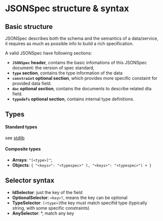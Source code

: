 # JSONSpec structure & syntax

## Basic structure

JSONSpec describes both the schema and the semantics of a data/service,
it requires as much as possible info to build a rich specification.

A valid JSONSpec have following sections:
  - **`JSONSpec` header**, contains the basic infomations of this JSONSpec document: the version of spec standard, 
  - **`type` section**, contains the type information of the data
  - **`constraint` optional section**, which provides more specific constaint for provided data field.
  - **`doc` optional section**, contains the documents to describe related dta field.
  - **`typedefs` optional section**, contains internal type definitions.

## Types

#### Standard types

see [stdlib](./stlib.md)

#### Composite types

 - **Arrays**: `"[<type>]"`;
 - **Objects**: `{ "<keys>": "<typespec>" (, "<keys>": "<typespec>") + }`

## Selector syntax

  - **IdSelector**: just the key of the field
  - **OptionalSelector**: `<key>?`, means the key can be optional
  - **TypeSelector**: `[<type>]`the key must match specifid type (typically string, with some specific constraints)
  - **AnySelector**: *, match any key
